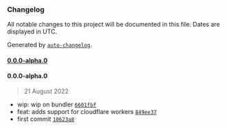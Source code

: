 ### Changelog

All notable changes to this project will be documented in this file. Dates are
displayed in UTC.

Generated by [`auto-changelog`](https://github.com/CookPete/auto-changelog).

#### [0.0.0-alpha.0](https://github.com/LyraSearch/nebula/compare/0.0.0-alpha.0...0.0.0-alpha.0)

#### 0.0.0-alpha.0

> 21 August 2022

- wip: wip on bundler
  [`6601fbf`](https://github.com/LyraSearch/nebula/commit/6601fbf730d545e09b65e75f3af75bcb29efc3a6)
- feat: adds support for cloudflare workers
  [`849ee37`](https://github.com/LyraSearch/nebula/commit/849ee378546d2ad7c5a76a489ce78d319122b6ee)
- first commit
  [`10623a8`](https://github.com/LyraSearch/nebula/commit/10623a866bb2c2bf27f98c770dee1f1a5f48b503)
